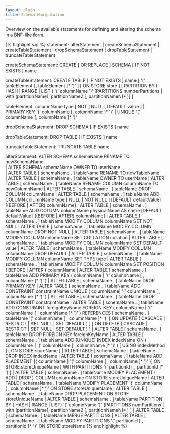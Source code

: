 ```yaml
---
layout: plain
title: Schema Manipulation
---
```


Overview on the available statements for defining and altering the schema in a [BNF](https://en.wikipedia.org/wiki/Backus%E2%80%93Naur_Form)-like form.

{% highlight sql %}
statement:
      alterStatement
  |   createSchemaStatement
  |   createTableStatement
  |   dropSchemaStatement
  |   dropTableStatement
  |   truncateTableStatement

createSchemaStatement:
      CREATE [ OR REPLACE ] SCHEMA [ IF NOT EXISTS ] name

createTableStatement:
      CREATE TABLE [ IF NOT EXISTS ] name
      [ '(' tableElement [, tableElement ]* ')' ]
      [ ON STORE store ]
      [ PARTITION BY ( HASH | RANGE | LIST ) '(' columnName ')' [PARTITIONS numberPartitions | with (partitionName1, partitionName2 [, partitionNameN]* )] ]

tableElement:
      columnName type [ NOT ] NULL [ DEFAULT value ]
  |   PRIMARY KEY '(' columnName [, columnName ]* ')'
  |   UNIQUE '(' columnName [, columnName ]* ')'
     

dropSchemaStatement:
      DROP SCHEMA [ IF EXISTS ] name

dropTableStatement:
      DROP TABLE [ IF EXISTS ] name
      
truncateTableStatement:
      TRUNCATE TABLE name

alterStatement:
       ALTER SCHEMA schemaName RENAME TO newSchemaName  
     | ALTER SCHEMA schemaName OWNER TO userName  
     | ALTER TABLE [ schemaName . ] tableName RENAME TO newTableName  
     | ALTER TABLE [ schemaName . ] tableName OWNER TO userName
     | ALTER TABLE [ schemaName . ] tableName RENAME COLUMN columnName TO newColumnName
     | ALTER TABLE [ schemaName . ] tableName DROP COLUMN columnName
     | ALTER TABLE [ schemaName . ] tableName ADD COLUMN columnName type [ NULL | NOT NULL ] [DEFAULT defaultValue] [(BEFORE | AFTER) columnName]
     | ALTER TABLE [ schemaName . ] tableName ADD COLUMN columnName physicalName AS name [DEFAULT defaultValue] [(BEFORE | AFTER) columnName]
     | ALTER TABLE [ schemaName . ] tableName MODIFY COLUMN columnName SET NOT NULL
     | ALTER TABLE [ schemaName . ] tableName MODIFY COLUMN columnName DROP NOT NULL
     | ALTER TABLE [ schemaName . ] tableName MODIFY COLUMN columnName SET COLLATION collation
     | ALTER TABLE [ schemaName . ] tableName MODIFY COLUMN columnName SET DEFAULT value
     | ALTER TABLE [ schemaName . ] tableName MODIFY COLUMN columnName DROP DEFAULT
     | ALTER TABLE [ schemaName . ] tableName MODIFY COLUMN columnName SET TYPE type
     | ALTER TABLE [ schemaName . ] tableName MODIFY COLUMN columnName SET POSITION ( BEFORE | AFTER ) columnName
     | ALTER TABLE [ schemaName . ] tableName ADD PRIMARY KEY ( columnName | '(' columnName [ , columnName ]* ')' )
     | ALTER TABLE [ schemaName . ] tableName DROP PRIMARY KEY
     | ALTER TABLE [ schemaName . ] tableName ADD CONSTRAINT constraintName UNIQUE ( columnName| '(' columnName [ , columnName ]* ')' )
     | ALTER TABLE [ schemaName . ] tableName DROP CONSTRAINT constraintName
     | ALTER TABLE [ schemaName . ] tableName ADD CONSTRAINT foreignKeyName FOREIGN KEY ( columnName | '(' columnName [ , columnName ]* ')' ) REFERENCES [ schemaName . ] tableName '(' columnName [ , columnName ]* ')' [ ON UPDATE ( CASCADE | RESTRICT | SET NULL | SET DEFAULT ) ] [ ON DELETE ( CASCADE | RESTRICT | SET NULL | SET DEFAULT ) ]
     | ALTER TABLE [ schemaName . ] tableName DROP FOREIGN KEY foreignKeyName
     | ALTER TABLE [ schemaName . ] tableName ADD [UNIQUE] INDEX indexName ON ( columnName | '(' columnName [ , columnName ]* ')' ) [ USING indexMethod ] [ ON STORE storeName ]
     | ALTER TABLE [ schemaName . ] tableName DROP INDEX indexName
     | ALTER TABLE [ schemaName . ] tableName ADD PLACEMENT [( columnName | '(' columnName [ , columnName ]* ')' )] ON STORE storeUniqueName [ WITH PARTITIONS '(' partitionId [ , partitionId ]* ')']
     | ALTER TABLE [ schemaName . ] tableName MODIFY PLACEMENT ( ADD | DROP ) COLUMN columnName ON STORE storeUniqueName
     | ALTER TABLE [ schemaName . ] tableName MODIFY PLACEMENT '(' columnName [ , columnName ]* ')' ON STORE storeUniqueName 
     | ALTER TABLE [ schemaName . ] tableName DROP PLACEMENT ON STORE storeUniqueName
     | ALTER TABLE [ schemaName . ] tableName PARTITION BY ( HASH | RANGE | LIST) '(' columnName ')' [PARTITIONS numPartitions | with (partitionName1, partitionName2 [, partitionNameN]* ) ]
     | ALTER TABLE [ schemaName . ] tableName MERGE PARTITIONS
     | ALTER TABLE [ schemaName . ] tableName MODIFY PARTITIONS '(' partitionId [ , partitionId ]* ')' ON STORE storeName
{% endhighlight %}